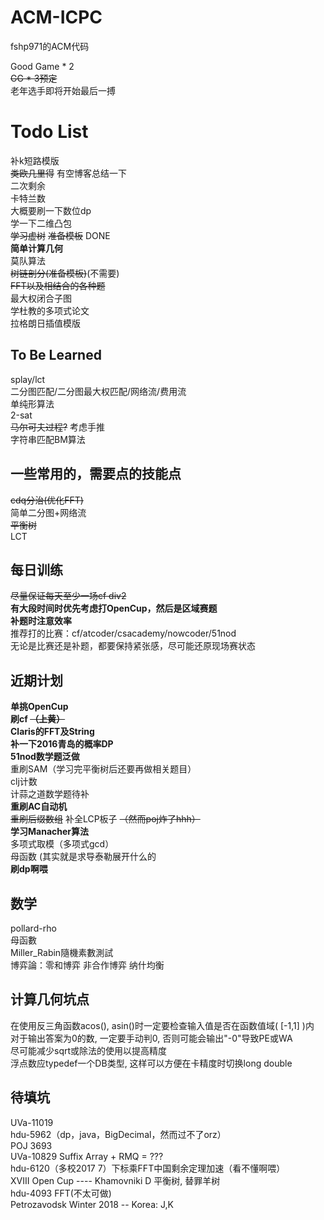 # ACM-ICPC
fshp971的ACM代码<br>

Good Game * 2<br>
~~GG * 3预定~~<br>
老年选手即将开始最后一搏<br>

# Todo List
补k短路模版<br>
~~类欧几里得~~ 有空博客总结一下<br>
二次剩余<br>
卡特兰数<br>
大概要刷一下数位dp<br>
学一下二维凸包<br>
~~学习虚树~~ ~~准备模板~~ DONE<br>
**简单计算几何**<br>
莫队算法<br>
~~树链剖分(准备模板)~~(不需要)<br>
~~FFT以及相结合的各种题~~<br>
最大权闭合子图<br>
学杜教的多项式论文<br>
拉格朗日插值模版<br>

## To Be Learned
splay/lct<br>
二分图匹配/二分图最大权匹配/网络流/费用流<br>
单纯形算法<br>
2-sat<br>
~~马尔可夫过程?~~ 考虑手推<br>
字符串匹配BM算法<br>

## 一些常用的，需要点的技能点
~~cdq分治(优化FFT)~~<br>
简单二分图+网络流<br>
~~平衡树~~<br>
LCT<br>

## 每日训练
~~尽量保证每天至少一场cf div2~~<br>
**有大段时间时优先考虑打OpenCup，然后是区域赛题**<br>
**补题时注意效率**<br>
推荐打的比赛：cf/atcoder/csacademy/nowcoder/51nod<br>
无论是比赛还是补题，都要保持紧张感，尽可能还原现场赛状态<br>

## 近期计划
**单挑OpenCup**<br>
**刷cf ~~（上黄）~~** <br>
**Claris的FFT及String**<br>
**补一下2016青岛的概率DP**<br>
**51nod数学题泛做**<br>
重刷SAM（学习完平衡树后还要再做相关题目）<br>
clj计数<br>
计蒜之道数学题待补<br>
**重刷AC自动机**<br>
~~重刷后缀数组~~ 补全LCP板子 ~~（然而poj炸了hhh）~~<br>
**学习Manacher算法**<br>
多项式取模（多项式gcd）<br>
母函数 (其实就是求导泰勒展开什么的<br>
**刷dp啊喂**<br>

## 数学
pollard-rho<br>
母函數<br>
Miller_Rabin隨機素數測試<br>
博弈論：零和博弈 非合作博弈 纳什均衡<br>

## 计算几何坑点
在使用反三角函数acos(), asin()时一定要检查输入值是否在函数值域( [-1,1] )内<br>
对于输出答案为0的数, 一定要手动判0, 否则可能会输出"-0"导致PE或WA<br>
尽可能减少sqrt或除法的使用以提高精度<br>
浮点数应typedef一个DB类型, 这样可以方便在卡精度时切换long double<br>

## 待填坑
UVa-11019<br>
hdu-5962（dp，java，BigDecimal，然而过不了orz）<br>
POJ 3693<br>
UVa-10829 Suffix Array + RMQ = ???<br>
hdu-6120（多校2017 7）下标乘FFT中国剩余定理加速（看不懂啊喂）<br>
XVIII Open Cup ---- Khamovniki D 平衡树, 替罪羊树<br>
hdu-4093 FFT(不太可做)<br>
Petrozavodsk Winter 2018 -- Korea: J,K<br>
